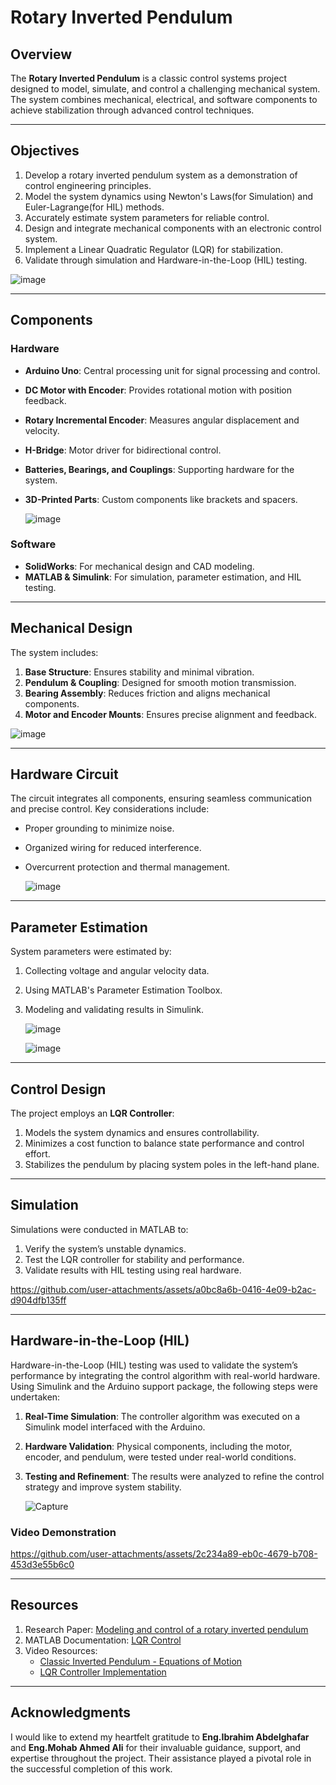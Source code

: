 # Rotary Inverted Pendulum

## Overview
The **Rotary Inverted Pendulum** 
is a classic control systems project designed to model, simulate, and control a challenging mechanical system.
The system combines mechanical, electrical, and software components to achieve stabilization through advanced control techniques.

---

## Objectives
1. Develop a rotary inverted pendulum system as a demonstration of control engineering principles.
2. Model the system dynamics using Newton's Laws(for Simulation) and Euler-Lagrange(for HIL) methods.
3. Accurately estimate system parameters for reliable control.
4. Design and integrate mechanical components with an electronic control system.
5. Implement a Linear Quadratic Regulator (LQR) for stabilization.
6. Validate through simulation and Hardware-in-the-Loop (HIL) testing.
   
![image](https://github.com/user-attachments/assets/fc2c69f7-d329-4f5c-9913-02576dd4d7d7)

---

## Components
### Hardware
- **Arduino Uno**: Central processing unit for signal processing and control.
- **DC Motor with Encoder**: Provides rotational motion with position feedback.
- **Rotary Incremental Encoder**: Measures angular displacement and velocity.
- **H-Bridge**: Motor driver for bidirectional control.
- **Batteries, Bearings, and Couplings**: Supporting hardware for the system.
- **3D-Printed Parts**: Custom components like brackets and spacers.

  ![image](https://github.com/user-attachments/assets/cc26d900-9ec1-4162-afee-263d26c26ae2)


### Software
- **SolidWorks**: For mechanical design and CAD modeling.
- **MATLAB & Simulink**: For simulation, parameter estimation, and HIL testing.

---

## Mechanical Design
The system includes:
1. **Base Structure**: Ensures stability and minimal vibration.
2. **Pendulum & Coupling**: Designed for smooth motion transmission.
3. **Bearing Assembly**: Reduces friction and aligns mechanical components.
4. **Motor and Encoder Mounts**: Ensures precise alignment and feedback.

![image](https://github.com/user-attachments/assets/896768da-438c-418f-b9ea-f0ab97c370ad)

---

## Hardware Circuit
The circuit integrates all components, ensuring seamless communication and precise control. Key considerations include:
- Proper grounding to minimize noise.
- Organized wiring for reduced interference.
- Overcurrent protection and thermal management.
  
  ![image](https://github.com/user-attachments/assets/56a4471b-4bab-40ba-99e8-a61e092935f3)

---

## Parameter Estimation
System parameters were estimated by:
1. Collecting voltage and angular velocity data.
2. Using MATLAB's Parameter Estimation Toolbox.
3. Modeling and validating results in Simulink.
   
   ![image](https://github.com/user-attachments/assets/0c94baa1-16df-49ae-8c34-a0e4a6ea70e6)
   
   ![image](https://github.com/user-attachments/assets/c160f6f5-ab1e-45f6-b35b-ebc04c53515c)


---

## Control Design
The project employs an **LQR Controller**:
1. Models the system dynamics and ensures controllability.
2. Minimizes a cost function to balance state performance and control effort.
3. Stabilizes the pendulum by placing system poles in the left-hand plane.

---
## Simulation

Simulations were conducted in MATLAB to:
1. Verify the system’s unstable dynamics.
2. Test the LQR controller for stability and performance.
3. Validate results with HIL testing using real hardware.

https://github.com/user-attachments/assets/a0bc8a6b-0416-4e09-b2ac-d904dfb135ff

---
## Hardware-in-the-Loop (HIL)

Hardware-in-the-Loop (HIL) testing was used to validate the system’s performance by integrating the control algorithm with real-world hardware. Using Simulink and the Arduino support package, the following steps were undertaken:
1. **Real-Time Simulation**: The controller algorithm was executed on a Simulink model interfaced with the Arduino.
2. **Hardware Validation**: Physical components, including the motor, encoder, and pendulum, were tested under real-world conditions.
3. **Testing and Refinement**: The results were analyzed to refine the control strategy and improve system stability.

   ![Capture](https://github.com/user-attachments/assets/c7ddca3c-49a6-4f43-94e6-b379598171cf)

### Video Demonstration

https://github.com/user-attachments/assets/2c234a89-eb0c-4679-b708-453d3e55b6c0

---


## Resources
1. Research Paper: [Modeling and control of a rotary inverted pendulum](https://ieeexplore.ieee.org/document/5589450)
2. MATLAB Documentation: [LQR Control](https://www.mathworks.com/help/control/ref/lti.lqr.html)
3. Video Resources:
   - [Classic Inverted Pendulum - Equations of Motion](https://www.youtube.com/watch?v=5qJY-ZaKSic)
   - [LQR Controller Implementation](https://www.youtube.com/watch?v=E_RDCFOlJx4)

---

## Acknowledgments
I would like to extend my heartfelt gratitude to **Eng.Ibrahim Abdelghafar** and **Eng.Mohab Ahmed Ali** for their invaluable guidance, support, and expertise throughout the project. Their assistance played a pivotal role in the successful completion of this work.

